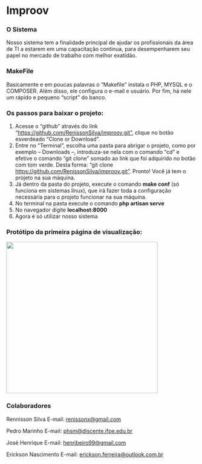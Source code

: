 
# Improov

### O Sistema
Nosso sistema tem a finalidade principal de ajudar os profissionais da área de TI a estarem em uma capacitação continua, para desempenharem seu papel no mercado de trabalho com melhor exatidão. 

### MakeFile
Basicamente e em poucas palavras o “Makefile” instala o PHP, MYSQL e o COMPOSER. Além disso, ele configura o e-mail e usuário. Por fim, há nele um rápido e pequeno “script” do banco.

### Os passos para baixar o projeto:
1. Acesse o “github” através do link “https://github.com/RenissonSilva/improov.git”, clique no botão esverdeado “Clone or Download”.
2. Entre no “Terminal”, escolha uma pasta para abrigar o projeto, como por exemplo – Downloads –, introduza-se nela com o comando “cd” e efetive o comando “git clone” somado ao link que foi adquirido no botão com tom verde. Desta forma: “git clone https://github.com/RenissonSilva/improov.git”. Pronto! Você já tem o projeto na sua máquina.
3. Já dentro da pasta do projeto, execute o comando **make conf** (só funciona em sistemas linux), que irá fazer toda a configuração necessária para o projeto funcionar na sua máquina.
4. No terminal na pasta execute o comando **php artisan serve**
5. No navegador digite **localhost:8000**
6. Agora é só utilizar nosso sistema

### Protótipo da primeira página de visualização:
<img src="https://user-images.githubusercontent.com/41685128/103963437-09d67480-5138-11eb-9e9c-fa2865a56b0c.png" width="400">

### Colaboradores

Rennisson Silva
E-mail: renissonx@gmail.com

Pedro Marinho
E-mail: phsm@discente.ifpe.edu.br

José Henrique
E-mail: henribeiro99@gmail.com

Erickson Nascimento
E-mail: erickson.ferreira@outlook.com.br
